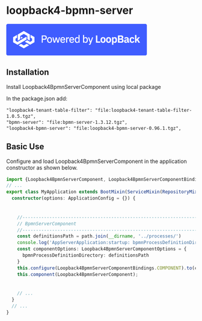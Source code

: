 # loopback4-bpmn-server

[![LoopBack](https://github.com/loopbackio/loopback-next/raw/master/docs/site/imgs/branding/Powered-by-LoopBack-Badge-(blue)-@2x.png)](http://loopback.io/)

## Installation

Install Loopback4BpmnServerComponent using local package

In the package.json add:

    "loopback4-tenant-table-filter": "file:loopback4-tenant-table-filter-1.0.5.tgz",
    "bpmn-server": "file:bpmn-server-1.3.12.tgz",
    "loopback4-bpmn-server": "file:loopback4-bpmn-server-0.96.1.tgz",

## Basic Use

Configure and load Loopback4BpmnServerComponent in the application constructor
as shown below.

```ts
import {Loopback4BpmnServerComponent, Loopback4BpmnServerComponentBindings, Loopback4BpmnServerComponentOptions} from 'loopback4-bpmn-server';
// ...
export class MyApplication extends BootMixin(ServiceMixin(RepositoryMixin(RestApplication))) {
  constructor(options: ApplicationConfig = {}) {
  
  
    //--------------------------------------------------------------------------
    // BpmnServerComponent
    //--------------------------------------------------------------------------
    const definitionsPath = path.join(__dirname, '../processes/')
    console.log('AppServerApplication:startup: bpmnProcessDefinitionDirectory=', definitionsPath);
    const componentOptions: Loopback4BpmnServerComponentOptions = {
      bpmnProcessDefinitionDirectory: definitionsPath
    }
    this.configure(Loopback4BpmnServerComponentBindings.COMPONENT).to(componentOptions);
    this.component(Loopback4BpmnServerComponent);


    // ...
  }
  // ...
}
```
